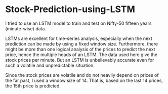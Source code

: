 # Stock-Prediction-using-LSTM
I tried to use an LSTM model to train and test on Nifty-50 fifteen years (minute-wise) data.

LSTMs are excellent for time-series analysis, especially when the next prediction can be made by using a fixed window size.
Furthermore, there might be more than one logical analysis of the prices to predict the next price, hence the multiple heads of an LSTM.
The data used here give the stock prices per minute. But an LSTM is unbelievably accurate even for such a volatile and unpredictable situation.

Since the stock prices are volatile and do not heavily depend on prices of the far past, I used a window size of 14.
That is, based on the last 14 prices, the 15th price is predicted.

